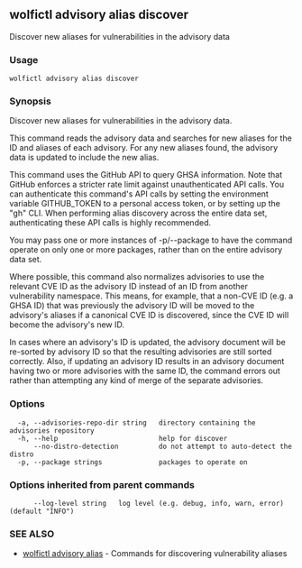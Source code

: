 ## wolfictl advisory alias discover

Discover new aliases for vulnerabilities in the advisory data

### Usage

```
wolfictl advisory alias discover
```

### Synopsis

Discover new aliases for vulnerabilities in the advisory data.

This command reads the advisory data and searches for new aliases for the ID
and aliases of each advisory. For any new aliases found, the advisory data is
updated to include the new alias.

This command uses the GitHub API to query GHSA information. Note that GitHub
enforces a stricter rate limit against unauthenticated API calls. You can
authenticate this command's API calls by setting the environment variable
GITHUB_TOKEN to a personal access token, or by setting up the "gh" CLI.
When performing alias discovery across the entire data set, authenticating
these API calls is highly recommended.

You may pass one or more instances of -p/--package to have the command operate
on only one or more packages, rather than on the entire advisory data set.

Where possible, this command also normalizes advisories to use the relevant CVE
ID as the advisory ID instead of an ID from another vulnerability namespace.
This means, for example, that a non-CVE ID (e.g. a GHSA ID) that was previously
the advisory ID will be moved to the advisory's aliases if a canonical CVE ID
is discovered, since the CVE ID will become the advisory's new ID.

In cases where an advisory's ID is updated, the advisory document will be
re-sorted by advisory ID so that the resulting advisories are still sorted
correctly. Also, if updating an advisory ID results in an advisory document
having two or more advisories with the same ID, the command errors out rather
than attempting any kind of merge of the separate advisories.


### Options

```
  -a, --advisories-repo-dir string   directory containing the advisories repository
  -h, --help                         help for discover
      --no-distro-detection          do not attempt to auto-detect the distro
  -p, --package strings              packages to operate on
```

### Options inherited from parent commands

```
      --log-level string   log level (e.g. debug, info, warn, error) (default "INFO")
```

### SEE ALSO

* [wolfictl advisory alias](wolfictl_advisory_alias.md)	 - Commands for discovering vulnerability aliases

